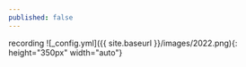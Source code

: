 ```yaml
---
published: false
---
```



recording
![_config.yml]({{ site.baseurl }}/images/2022.png){: height="350px" width="auto"}